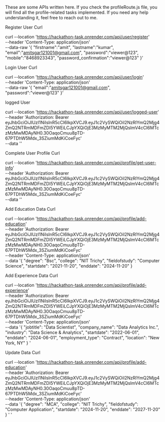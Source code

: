 These are some APIs written here. If you check the profileRoute.js file, you will find all the profile-related tasks implemented. If you need any help understanding it, feel free to reach out to me.

Register User Curl 

curl --location 'https://hackathon-task.onrender.com/api/user/register' \
--header 'Content-Type: application/json' \
--data-raw '{
    "firstname":"amit",
    "lastname":"kumar",
    "email":"amitsgar121001@gmail.com",
    "password":"viewer@123",
    "mobile":"8468923343",
    "password_confirmation":"viewer@123"
}'



Login User Curl

curl --location 'https://hackathon-task.onrender.com/api/user/login' \
--header 'Content-Type: application/json' \
--data-raw '{
    "email":"amitsgar121001@gmail.com",
    "password":"viewer@123"
}'




logged User 

curl --location 'https://hackathon-task.onrender.com/api/user/logged-user' \
--header 'Authorization: Bearer eyJhbGciOiJIUzI1NiIsInR5cCI6IkpXVCJ9.eyJ1c2VySWQiOiI2NzRlYmQ2Mjg4ZmQ2NTRmMDFmZDI5YWEiLCJpYXQiOjE3MzMyMTM2MjQsImV4cCI6MTczMzMwMDAyNH0.30OaqoCmuu8pTD-67PTDhW5Mdx_3SZiumMdKiCoeFyc' \
--data ''





Complete User Profile Curl 

curl --location 'https://hackathon-task.onrender.com/api/profile/get-user-info' \
--header 'Authorization: Bearer eyJhbGciOiJIUzI1NiIsInR5cCI6IkpXVCJ9.eyJ1c2VySWQiOiI2NzRlYmQ2Mjg4ZmQ2NTRmMDFmZDI5YWEiLCJpYXQiOjE3MzMyMTM2MjQsImV4cCI6MTczMzMwMDAyNH0.30OaqoCmuu8pTD-67PTDhW5Mdx_3SZiumMdKiCoeFyc' \
--data ''





Add Education Data Curl

curl --location 'https://hackathon-task.onrender.com/api/profile/add-education' \
--header 'Authorization: Bearer eyJhbGciOiJIUzI1NiIsInR5cCI6IkpXVCJ9.eyJ1c2VySWQiOiI2NzRlYmQ2Mjg4ZmQ2NTRmMDFmZDI5YWEiLCJpYXQiOjE3MzMyMTM2MjQsImV4cCI6MTczMzMwMDAyNH0.30OaqoCmuu8pTD-67PTDhW5Mdx_3SZiumMdKiCoeFyc' \
--header 'Content-Type: application/json' \
--data '{
    "degree": "Bsc",
    "college": "NIT Trichy",
    "fieldofstudy": "Computer Science",
    "startdate": "2021-11-20",
    "enddate": "2024-11-20"
}



Add Experience Data Curl 

curl --location 'https://hackathon-task.onrender.com/api/profile/add-experience' \
--header 'Authorization: Bearer eyJhbGciOiJIUzI1NiIsInR5cCI6IkpXVCJ9.eyJ1c2VySWQiOiI2NzRlYmQ2Mjg4ZmQ2NTRmMDFmZDI5YWEiLCJpYXQiOjE3MzMyMTM2MjQsImV4cCI6MTczMzMwMDAyNH0.30OaqoCmuu8pTD-67PTDhW5Mdx_3SZiumMdKiCoeFyc' \
--header 'Content-Type: application/json' \
--data '{
    "jobtitle": "Data Scientist",
    "company_name": "Data Analytics Inc.",
    "industry": "Data Science & Analytics",
    "startdate": "2022-06-01",
    "enddate": "2024-06-01",
    "employment_type": "Contract",
    "location": "New York, NY"
}
'




Update Data Curl 

curl --location 'https://hackathon-task.onrender.com/api/profile/add-education' \
--header 'Authorization: Bearer eyJhbGciOiJIUzI1NiIsInR5cCI6IkpXVCJ9.eyJ1c2VySWQiOiI2NzRlYmQ2Mjg4ZmQ2NTRmMDFmZDI5YWEiLCJpYXQiOjE3MzMyMTM2MjQsImV4cCI6MTczMzMwMDAyNH0.30OaqoCmuu8pTD-67PTDhW5Mdx_3SZiumMdKiCoeFyc' \
--header 'Content-Type: application/json' \
--data '{
    "degree": "MCA",
    "college": "NIT Trichy",
    "fieldofstudy": "Computer Application",
    "startdate": "2024-11-20",
    "enddate": "2027-11-20"
}
'
'
